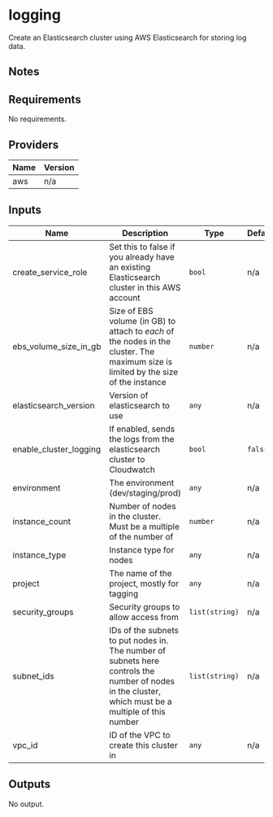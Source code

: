 # logging

Create an Elasticsearch cluster using AWS Elasticsearch for storing log data.

## Notes

<!-- BEGINNING OF PRE-COMMIT-TERRAFORM DOCS HOOK -->
## Requirements

No requirements.

## Providers

| Name | Version |
|------|---------|
| aws | n/a |

## Inputs

| Name | Description | Type | Default | Required |
|------|-------------|------|---------|:--------:|
| create\_service\_role | Set this to false if you already have an existing Elasticsearch cluster in this AWS account | `bool` | n/a | yes |
| ebs\_volume\_size\_in\_gb | Size of EBS volume (in GB) to attach to *each* of the nodes in the cluster. The maximum size is limited by the size of the instance | `number` | n/a | yes |
| elasticsearch\_version | Version of elasticsearch to use | `any` | n/a | yes |
| enable\_cluster\_logging | If enabled, sends the logs from the elasticsearch cluster to Cloudwatch | `bool` | `false` | no |
| environment | The environment (dev/staging/prod) | `any` | n/a | yes |
| instance\_count | Number of nodes in the cluster. Must be a multiple of the number of | `number` | n/a | yes |
| instance\_type | Instance type for nodes | `any` | n/a | yes |
| project | The name of the project, mostly for tagging | `any` | n/a | yes |
| security\_groups | Security groups to allow access from | `list(string)` | n/a | yes |
| subnet\_ids | IDs of the subnets to put nodes in. The number of subnets here controls the number of nodes in the cluster, which must be a multiple of this number | `list(string)` | n/a | yes |
| vpc\_id | ID of the VPC to create this cluster in | `any` | n/a | yes |

## Outputs

No output.

<!-- END OF PRE-COMMIT-TERRAFORM DOCS HOOK -->
